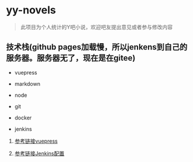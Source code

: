 # yy-novels

> 此项目为个人统计的Y吧小说，欢迎吧友提出意见或者参与修改内容

## 技术栈(github pages加载慢，所以jenkens到自己的服务器。服务器无了，现在是在gitee)

* vuepress

* markdown
* node
* git
* docker
* jenkins

1. [参考链接vuepress](https://blog.csdn.net/wb121017405/article/details/106491856)

2. [参考链接Jenkins配置](https://blog.csdn.net/wb121017405/article/details/106496345)